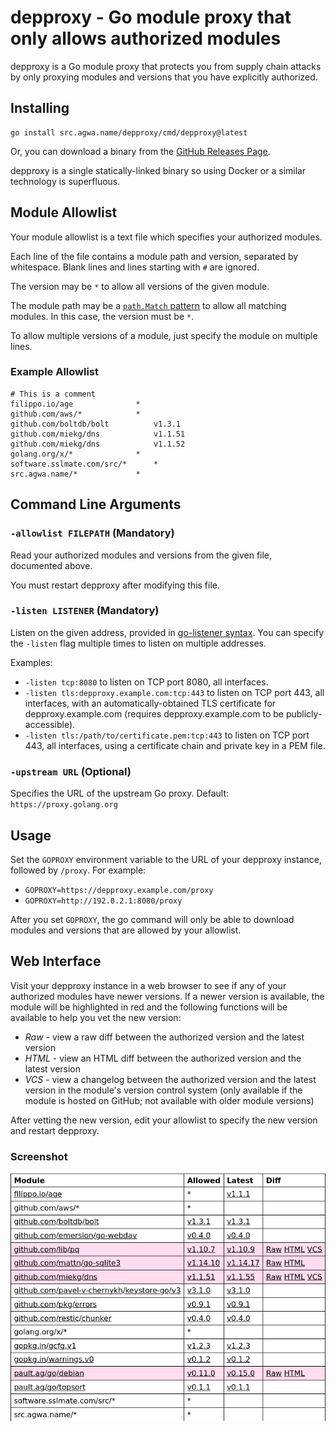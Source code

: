 # depproxy - Go module proxy that only allows authorized modules

depproxy is a Go module proxy that protects you from supply chain attacks by only proxying modules and versions that you have explicitly authorized.

## Installing

```
go install src.agwa.name/depproxy/cmd/depproxy@latest
```

Or, you can download a binary from the [GitHub Releases Page](https://github.com/AGWA/depproxy/releases).

depproxy is a single statically-linked binary so using Docker or a similar technology is superfluous.

## Module Allowlist

Your module allowlist is a text file which specifies your authorized modules.

Each line of the file contains a module path and version, separated by whitespace. Blank lines and lines starting with `#` are ignored.

The version may be `*` to allow all versions of the given module.

The module path may be a [`path.Match` pattern](https://pkg.go.dev/path#Match) to allow all matching modules.  In this case, the version must be `*`.

To allow multiple versions of a module, just specify the module on multiple lines.

### Example Allowlist

```
# This is a comment
filippo.io/age				*
github.com/aws/*			*
github.com/boltdb/bolt			v1.3.1
github.com/miekg/dns			v1.1.51
github.com/miekg/dns			v1.1.52
golang.org/x/*				*
software.sslmate.com/src/*		*
src.agwa.name/*				*
```

## Command Line Arguments

### `-allowlist FILEPATH` (Mandatory)

Read your authorized modules and versions from the given file, documented above.

You must restart depproxy after modifying this file.

### `-listen LISTENER` (Mandatory)

Listen on the given address, provided in [go-listener syntax](https://pkg.go.dev/src.agwa.name/go-listener#readme-listener-syntax).  You can specify the `-listen` flag multiple times to listen on multiple addresses.

Examples:
* `-listen tcp:8080` to listen on TCP port 8080, all interfaces.
* `-listen tls:depproxy.example.com:tcp:443` to listen on TCP port 443, all interfaces, with an automatically-obtained TLS certificate for depproxy.example.com (requires depproxy.example.com to be publicly-accessible).
* `-listen tls:/path/to/certificate.pem:tcp:443` to listen on TCP port 443, all interfaces, using a certificate chain and private key in a PEM file.

### `-upstream URL` (Optional)

Specifies the URL of the upstream Go proxy.  Default: `https://proxy.golang.org`

## Usage

Set the `GOPROXY` environment variable to the URL of your depproxy instance, followed by `/proxy`.  For example:

* `GOPROXY=https://depproxy.example.com/proxy`
* `GOPROXY=http://192.0.2.1:8080/proxy`

After you set `GOPROXY`, the go command will only be able to download modules and versions that are allowed by your allowlist.

## Web Interface

Visit your depproxy instance in a web browser to see if any of your authorized modules have newer versions.  If a newer version is available, the module will be highlighted in red and the following functions will be available to help you vet the new version:

* *Raw* - view a raw diff between the authorized version and the latest version
* *HTML* - view an HTML diff between the authorized version and the latest version
* *VCS* - view a changelog between the authorized version and the latest version in the module's version control system (only available if the module is hosted on GitHub; not available with older module versions)

After vetting the new version, edit your allowlist to specify the new version and restart depproxy.

### Screenshot

![Screenshot of web interface showing the status of your authorized modules](/doc/webapp_screenshot.png)
